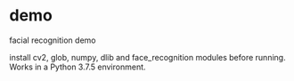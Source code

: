 # demo
facial recognition demo

install cv2, glob, numpy, dlib and face_recognition modules before running. Works in a Python 3.7.5 environment.
